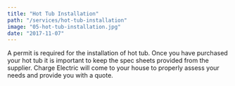 ```yaml
---
title: "Hot Tub Installation"
path: "/services/hot-tub-installation"
image: "05-hot-tub-installation.jpg"
date: "2017-11-07"
---
```


A permit is required for the installation of hot tub. Once you have purchased your hot tub it is important to keep the spec sheets provided from the supplier. Charge Electric will come to your house to properly assess your needs and provide you with a quote.
